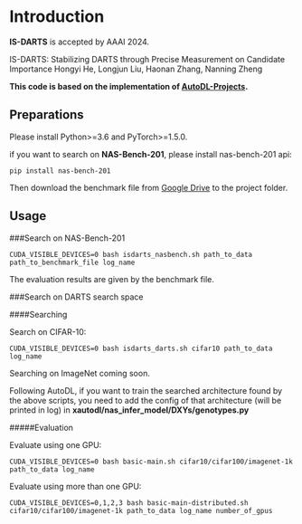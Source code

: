 # Introduction
**IS-DARTS** is accepted by AAAI 2024.

IS-DARTS: Stabilizing DARTS through Precise Measurement on Candidate Importance
Hongyi He, Longjun Liu, Haonan Zhang, Nanning Zheng

**This code is based on the implementation of  [AutoDL-Projects](https://github.com/D-X-Y/AutoDL-Projects).**

## Preparations

Please install Python>=3.6 and PyTorch>=1.5.0.

if you want to search on **NAS-Bench-201**, please install nas-bench-201 api:

```
pip install nas-bench-201
```

Then download the benchmark file from 
[Google Drive](https://drive.google.com/file/d/1SKW0Cu0u8-gb18zDpaAGi0f74UdXeGKs/view) 
to the project folder.

## Usage

###Search on NAS-Bench-201

```
CUDA_VISIBLE_DEVICES=0 bash isdarts_nasbench.sh path_to_data path_to_benchmark_file log_name
```
The evaluation results are given by the benchmark file.

###Search on DARTS search space

####Searching

Search on CIFAR-10:
```
CUDA_VISIBLE_DEVICES=0 bash isdarts_darts.sh cifar10 path_to_data log_name
```
Searching on ImageNet coming soon.

Following AutoDL, if you want to train the searched architecture found by the above scripts, 
you need to add the config of that architecture (will be printed in log) in 
**xautodl/nas_infer_model/DXYs/genotypes.py**

#####Evaluation

Evaluate using one GPU:
```
CUDA_VISIBLE_DEVICES=0 bash basic-main.sh cifar10/cifar100/imagenet-1k path_to_data log_name
```

Evaluate using more than one GPU:
```
CUDA_VISIBLE_DEVICES=0,1,2,3 bash basic-main-distributed.sh cifar10/cifar100/imagenet-1k path_to_data log_name number_of_gpus
```
